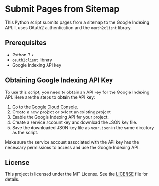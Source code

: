 # Submit Pages from Sitemap

This Python script submits pages from a sitemap to the Google Indexing API. It uses OAuth2 authentication and the `oauth2client` library.

## Prerequisites

- Python 3.x
- `oauth2client` library
- Google Indexing API key

## Obtaining Google Indexing API Key

To use this script, you need to obtain an API key for the Google Indexing API. Here are the steps to obtain the API key:

1. Go to the [Google Cloud Console](https://console.cloud.google.com/).
2. Create a new project or select an existing project.
3. Enable the Google Indexing API for your project.
4. Create a service account key and download the JSON key file.
5. Save the downloaded JSON key file as `your.json` in the same directory as the script.

Make sure the service account associated with the API key has the necessary permissions to access and use the Google Indexing API.


## License

This project is licensed under the MIT License. See the [LICENSE](LICENSE) file for details.
